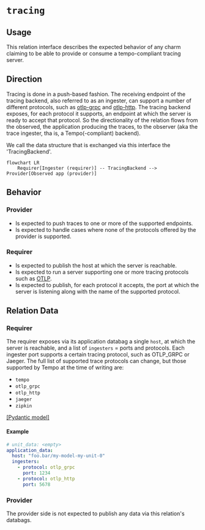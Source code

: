 # `tracing`

## Usage

This relation interface describes the expected behavior of any charm claiming to be able to provide or consume a tempo-compliant tracing server.

## Direction

Tracing is done in a push-based fashion. 
The receiving endpoint of the tracing backend, also referred to as an ingester, can support a number of different protocols, such as [otlp-grpc](https://github.com/open-telemetry/opentelemetry-specification/blob/main/specification/protocol/otlp.md#otlpgrpc) and [otlp-http](https://github.com/open-telemetry/opentelemetry-specification/blob/main/specification/protocol/otlp.md#otlphttp).
The tracing backend exposes, for each protocol it supports, an endpoint at which the server is ready to accept that protocol. 
So the directionality of the relation flows from the observed, the application producing the traces, to the observer (aka the trace ingester, tha is, a Tempo(-compliant) backend).

We call the data structure that is exchanged via this interface the 'TracingBackend'.

```mermaid
flowchart LR
    Requirer[Ingester (requirer)] -- TracingBackend --> Provider[Observed app (provider)]
```

## Behavior
### Provider

- Is expected to push traces to one or more of the supported endpoints.
- Is expected to handle cases where none of the protocols offered by the provider is supported. 

### Requirer

- Is expected to publish the host at which the server is reachable.
- Is expected to run a server supporting one or more tracing protocols such as [OTLP](https://github.com/open-telemetry/opentelemetry-specification/blob/main/specification/protocol/otlp.md#opentelemetry-protocol-specification).
- Is expected to publish, for each protocol it accepts, the port at which the server is listening along with the name of the supported protocol.


## Relation Data
### Requirer

The requirer exposes via its application databag a single `host`, at which the server is reachable, and a list of `ingesters` = ports and protocols.
Each ingester port supports a certain tracing protocol, such as OTLP_GRPC or Jaeger. 
The full list of supported trace protocols can change, but those supported by Tempo at the time of writing are:

- `tempo`
- `otlp_grpc`
- `otlp_http`
- `jaeger`
- `zipkin`

[\[Pydantic model\]](./schema.py)


#### Example
```yaml
# unit_data: <empty> 
application_data: 
  host: "foo.bar/my-model-my-unit-0"
  ingesters: 
    - protocol: otlp_grpc
      port: 1234
    - protocol: otlp_http
      port: 5678
```

### Provider

The provider side is not expected to publish any data via this relation's databags.
